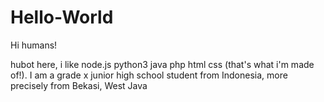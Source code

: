 # Hello-World

Hi humans!

hubot here, i like node.js python3 java php html css (that's what i'm made of!).
I am a grade x junior high school student from Indonesia, more precisely from Bekasi, West Java
